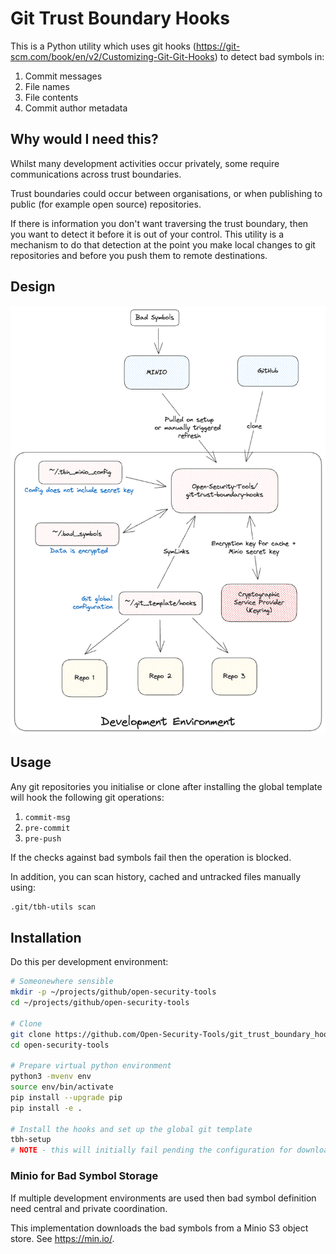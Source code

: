 # Git Trust Boundary Hooks

This is a Python utility which uses git hooks (https://git-scm.com/book/en/v2/Customizing-Git-Git-Hooks) to detect bad symbols in:

1. Commit messages
2. File names
3. File contents
4. Commit author metadata

## Why would I need this?

Whilst many development activities occur privately, some require communications across trust boundaries.

Trust boundaries could occur between organisations, or when publishing to public (for example open source) repositories.

If there is information you don't want traversing the trust boundary, then you want to detect it before it is out of your control.
This utility is a mechanism to do that detection at the point you make local changes to git repositories and before you push them to remote destinations.

## Design

![overview](./docs/overview.png)

## Usage

Any git repositories you initialise or clone after installing the global template will hook the following git operations:

1. `commit-msg`
2. `pre-commit`
3. `pre-push`

If the checks against bad symbols fail then the operation is blocked.

In addition, you can scan history, cached and untracked files manually using:

```bash
.git/tbh-utils scan
```

## Installation

Do this per development environment:

```bash
# Someonewhere sensible
mkdir -p ~/projects/github/open-security-tools
cd ~/projects/github/open-security-tools

# Clone 
git clone https://github.com/Open-Security-Tools/git_trust_boundary_hooks
cd open-security-tools

# Prepare virtual python environment
python3 -mvenv env
source env/bin/activate
pip install --upgrade pip
pip install -e .

# Install the hooks and set up the global git template
tbh-setup
# NOTE - this will initially fail pending the configuration for downloading bad symbols.
```

### Minio for Bad Symbol Storage

If multiple development environments are used then bad symbol definition need central and private coordination.

This implementation downloads the bad symbols from a Minio S3 object store.
See https://min.io/.
